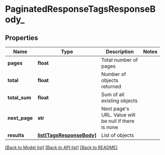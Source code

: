 # PaginatedResponseTagsResponseBody_

## Properties
Name | Type | Description | Notes
------------ | ------------- | ------------- | -------------
**pages** | **float** | Total number of pages | 
**total** | **float** | Number of objects returned | 
**total_sum** | **float** | Sum of all existing objects | 
**next_page** | **str** | Next page&#x27;s URL. Value will be null if there is none | 
**results** | [**list[TagsResponseBody]**](TagsResponseBody.md) | List of objects | 

[[Back to Model list]](../README.md#documentation-for-models) [[Back to API list]](../README.md#documentation-for-api-endpoints) [[Back to README]](../README.md)

